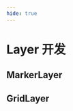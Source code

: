```yaml
---
hide: true
---
```


# Layer 开发

## MarkerLayer

<code src="./markerLayer/index" compact="true"></code>

## GridLayer

<code src="./gridLayer/index" compact="true"></code>
